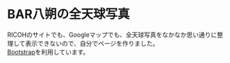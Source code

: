 # BAR八朔の全天球写真
RICOHのサイトでも、Googleマップでも、全天球写真をなかなか思い通りに整理して表示できないので、自分でページを作りました。  
[Bootstrap](//getbootstrap.com/)を利用しています。